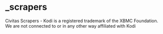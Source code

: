 # _scrapers
Civitas Scrapers - Kodi is a registered trademark of the XBMC Foundation. We are not connected to or in any other way affiliated with Kodi
